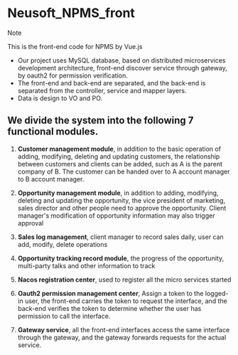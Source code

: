 # Neusoft_NPMS_front

> [!NOTE]
> This is the front-end code for NPMS by Vue.js

- Our project uses MySQL database, based on distributed microservices development architecture, front-end discover service through gateway, by oauth2 for permission verification. 
- The front-end and back-end are separated, and the back-end is separated from the controller, service and mapper layers. 
- Data is design to VO and PO.

## We divide the system into the following 7 functional modules. 
1. **Customer management module**, in addition to the basic operation of adding, modifying, deleting and updating customers, the relationship between customers and clients can be added, such as A is the parent company of B. The customer can be handed over to A account manager to B account manager.

2. **Opportunity management module**, in addition to adding, modifying, deleting and updating the opportunity, the vice president of marketing, sales director and other people need to approve the opportunity. Client manager's modification of opportunity information may also trigger approval 
3. **Sales log management**, client manager to record sales daily, user can add, modify, delete operations 
4. **Opportunity tracking record module**, the progress of the opportunity, multi-party talks and other information to track 
5. **Nacos registration center**, used to register all the micro services started 
6. **Oauth2 permission management center**, Assign a token to the logged-in user, the front-end carries the token to request the interface, and the back-end verifies the token to determine whether the user has permission to call the interface.
7. **Gateway service**, all the front-end interfaces access the same interface through the gateway, and the gateway forwards requests for the actual service.
